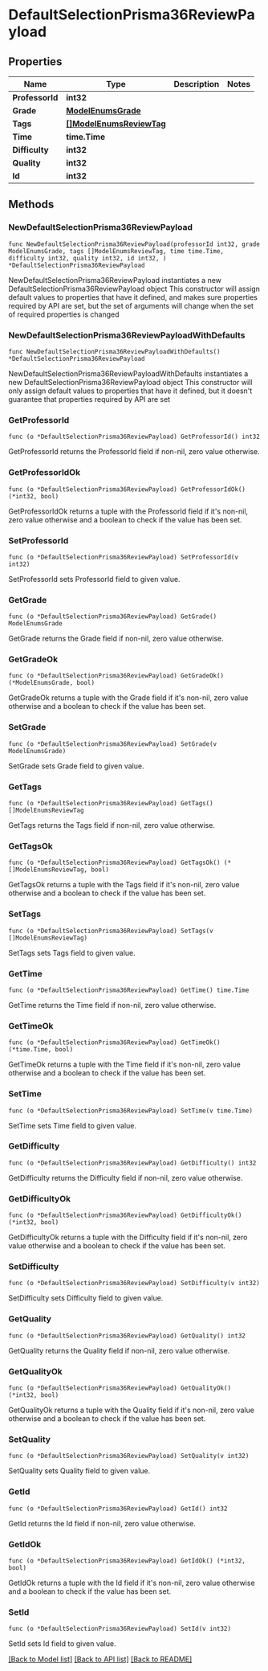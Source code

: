 # DefaultSelectionPrisma36ReviewPayload

## Properties

Name | Type | Description | Notes
------------ | ------------- | ------------- | -------------
**ProfessorId** | **int32** |  | 
**Grade** | [**ModelEnumsGrade**](EnumsGrade.md) |  | 
**Tags** | [**[]ModelEnumsReviewTag**](ModelEnumsReviewTag.md) |  | 
**Time** | **time.Time** |  | 
**Difficulty** | **int32** |  | 
**Quality** | **int32** |  | 
**Id** | **int32** |  | 

## Methods

### NewDefaultSelectionPrisma36ReviewPayload

`func NewDefaultSelectionPrisma36ReviewPayload(professorId int32, grade ModelEnumsGrade, tags []ModelEnumsReviewTag, time time.Time, difficulty int32, quality int32, id int32, ) *DefaultSelectionPrisma36ReviewPayload`

NewDefaultSelectionPrisma36ReviewPayload instantiates a new DefaultSelectionPrisma36ReviewPayload object
This constructor will assign default values to properties that have it defined,
and makes sure properties required by API are set, but the set of arguments
will change when the set of required properties is changed

### NewDefaultSelectionPrisma36ReviewPayloadWithDefaults

`func NewDefaultSelectionPrisma36ReviewPayloadWithDefaults() *DefaultSelectionPrisma36ReviewPayload`

NewDefaultSelectionPrisma36ReviewPayloadWithDefaults instantiates a new DefaultSelectionPrisma36ReviewPayload object
This constructor will only assign default values to properties that have it defined,
but it doesn't guarantee that properties required by API are set

### GetProfessorId

`func (o *DefaultSelectionPrisma36ReviewPayload) GetProfessorId() int32`

GetProfessorId returns the ProfessorId field if non-nil, zero value otherwise.

### GetProfessorIdOk

`func (o *DefaultSelectionPrisma36ReviewPayload) GetProfessorIdOk() (*int32, bool)`

GetProfessorIdOk returns a tuple with the ProfessorId field if it's non-nil, zero value otherwise
and a boolean to check if the value has been set.

### SetProfessorId

`func (o *DefaultSelectionPrisma36ReviewPayload) SetProfessorId(v int32)`

SetProfessorId sets ProfessorId field to given value.


### GetGrade

`func (o *DefaultSelectionPrisma36ReviewPayload) GetGrade() ModelEnumsGrade`

GetGrade returns the Grade field if non-nil, zero value otherwise.

### GetGradeOk

`func (o *DefaultSelectionPrisma36ReviewPayload) GetGradeOk() (*ModelEnumsGrade, bool)`

GetGradeOk returns a tuple with the Grade field if it's non-nil, zero value otherwise
and a boolean to check if the value has been set.

### SetGrade

`func (o *DefaultSelectionPrisma36ReviewPayload) SetGrade(v ModelEnumsGrade)`

SetGrade sets Grade field to given value.


### GetTags

`func (o *DefaultSelectionPrisma36ReviewPayload) GetTags() []ModelEnumsReviewTag`

GetTags returns the Tags field if non-nil, zero value otherwise.

### GetTagsOk

`func (o *DefaultSelectionPrisma36ReviewPayload) GetTagsOk() (*[]ModelEnumsReviewTag, bool)`

GetTagsOk returns a tuple with the Tags field if it's non-nil, zero value otherwise
and a boolean to check if the value has been set.

### SetTags

`func (o *DefaultSelectionPrisma36ReviewPayload) SetTags(v []ModelEnumsReviewTag)`

SetTags sets Tags field to given value.


### GetTime

`func (o *DefaultSelectionPrisma36ReviewPayload) GetTime() time.Time`

GetTime returns the Time field if non-nil, zero value otherwise.

### GetTimeOk

`func (o *DefaultSelectionPrisma36ReviewPayload) GetTimeOk() (*time.Time, bool)`

GetTimeOk returns a tuple with the Time field if it's non-nil, zero value otherwise
and a boolean to check if the value has been set.

### SetTime

`func (o *DefaultSelectionPrisma36ReviewPayload) SetTime(v time.Time)`

SetTime sets Time field to given value.


### GetDifficulty

`func (o *DefaultSelectionPrisma36ReviewPayload) GetDifficulty() int32`

GetDifficulty returns the Difficulty field if non-nil, zero value otherwise.

### GetDifficultyOk

`func (o *DefaultSelectionPrisma36ReviewPayload) GetDifficultyOk() (*int32, bool)`

GetDifficultyOk returns a tuple with the Difficulty field if it's non-nil, zero value otherwise
and a boolean to check if the value has been set.

### SetDifficulty

`func (o *DefaultSelectionPrisma36ReviewPayload) SetDifficulty(v int32)`

SetDifficulty sets Difficulty field to given value.


### GetQuality

`func (o *DefaultSelectionPrisma36ReviewPayload) GetQuality() int32`

GetQuality returns the Quality field if non-nil, zero value otherwise.

### GetQualityOk

`func (o *DefaultSelectionPrisma36ReviewPayload) GetQualityOk() (*int32, bool)`

GetQualityOk returns a tuple with the Quality field if it's non-nil, zero value otherwise
and a boolean to check if the value has been set.

### SetQuality

`func (o *DefaultSelectionPrisma36ReviewPayload) SetQuality(v int32)`

SetQuality sets Quality field to given value.


### GetId

`func (o *DefaultSelectionPrisma36ReviewPayload) GetId() int32`

GetId returns the Id field if non-nil, zero value otherwise.

### GetIdOk

`func (o *DefaultSelectionPrisma36ReviewPayload) GetIdOk() (*int32, bool)`

GetIdOk returns a tuple with the Id field if it's non-nil, zero value otherwise
and a boolean to check if the value has been set.

### SetId

`func (o *DefaultSelectionPrisma36ReviewPayload) SetId(v int32)`

SetId sets Id field to given value.



[[Back to Model list]](../README.md#documentation-for-models) [[Back to API list]](../README.md#documentation-for-api-endpoints) [[Back to README]](../README.md)



